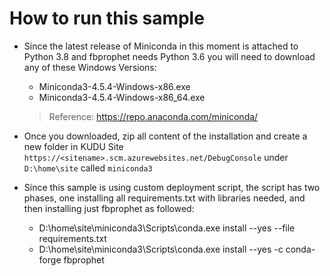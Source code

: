 # How to run this sample
- Since the latest release of Miniconda in this moment is attached to Python 3.8 and fbprophet needs Python 3.6 you will need to download any of these Windows Versions:
  - Miniconda3-4.5.4-Windows-x86.exe
  - Miniconda3-4.5.4-Windows-x86_64.exe

  > Reference: https://repo.anaconda.com/miniconda/ 

- Once you downloaded, zip all content of the installation and create a new folder in KUDU Site `https://<sitename>.scm.azurewebsites.net/DebugConsole` under `D:\home\site` called `miniconda3`
- Since this sample is using custom deployment script, the script has two phases, one installing all requirements.txt with libraries needed, and then installing just fbprophet as followed:
   - D:\home\site\miniconda3\Scripts\conda.exe install --yes --file requirements.txt
   - D:\home\site\miniconda3\Scripts\conda.exe install --yes -c conda-forge fbprophet